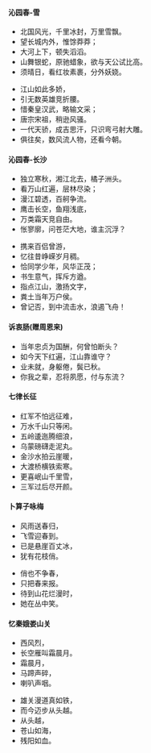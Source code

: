 #### 沁园春-雪
- 北国风光，千里冰封，万里雪飘。
- 望长城内外，惟馀莽莽；
- 大河上下，顿失滔滔。
- 山舞银蛇，原驰蜡象，欲与天公试比高。
- 须晴日，看红妆素裹，分外妖娆。
>
- 江山如此多娇，
- 引无数英雄竞折腰。
- 惜秦皇汉武，略输文采；
- 唐宗宋祖，稍逊风骚。
- 一代天骄，成吉思汗，只识弯弓射大雕。
- 俱往矣，数风流人物，还看今朝。
>
#### 沁园春-长沙
- 独立寒秋，湘江北去，橘子洲头。
- 看万山红遍，层林尽染；
- 漫江碧透，百舸争流。
- 鹰击长空，鱼翔浅底，
- 万类霜天竞自由。
- 怅寥廓，问苍茫大地，谁主沉浮？
>
- 携来百侣曾游，
- 忆往昔峥嵘岁月稠。
- 恰同学少年，风华正茂；
- 书生意气，挥斥方遒。
- 指点江山，激扬文字，
- 粪土当年万户侯。
- 曾记否，到中流击水，浪遏飞舟！
>
#### 诉衷肠(赠周恩来)
- 当年忠贞为国酬，何曾怕断头？
- 如今天下红遍，江山靠谁守？
- 业未就，身躯倦，鬓已秋。
- 你我之辈，忍将夙愿，付与东流？
> 
#### 七律长征
- 红军不怕远征难，
- 万水千山只等闲。
- 五岭逶迤腾细浪，
- 乌蒙磅礴走泥丸。
- 金沙水拍云崖暖，
- 大渡桥横铁索寒。
- 更喜岷山千里雪，
- 三军过后尽开颜。
>
#### 卜算子咏梅
- 风雨送春归，
- 飞雪迎春到。
- 已是悬崖百丈冰，
- 犹有花枝俏。
>
- 俏也不争春，
- 只把春来报。
- 待到山花烂漫时，
- 她在丛中笑。
>
#### 忆秦娥娄山关
- 西风烈，
- 长空雁叫霜晨月。
- 霜晨月，
- 马蹄声碎，
- 喇叭声咽。
> 
- 雄关漫道真如铁，
- 而今迈步从头越。
- 从头越，
- 苍山如海，
- 残阳如血。










